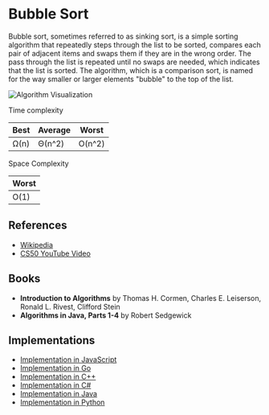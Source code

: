 # Bubble Sort

Bubble sort, sometimes referred to as sinking sort, is a simple sorting algorithm that repeatedly steps through the list to be sorted, compares each pair of adjacent items and swaps them if they are in the wrong order. The pass through the list is repeated until no swaps are needed, which indicates that the list is sorted. The algorithm, which is a comparison sort, is named for the way smaller or larger elements "bubble" to the top of the list.

![Algorithm Visualization](https://upload.wikimedia.org/wikipedia/commons/c/c8/Bubble-sort-example-300px.gif)

Time complexity

| Best |  Average | Worst  |
| ---- | -------- | ------ |
| Ω(n) |  Θ(n^2)  | O(n^2) |

Space Complexity

|        Worst        |
|---------------------|
|        O(1)         |

## References

* [Wikipedia](https://en.wikipedia.org/wiki/Bubble_sort)
* [CS50 YouTube Video](https://youtu.be/RT-hUXUWQ2I)

## Books

* **Introduction to Algorithms** by Thomas H. Cormen, Charles E. Leiserson, Ronald L. Rivest, Clifford Stein
* **Algorithms in Java, Parts 1-4** by Robert Sedgewick

## Implementations

* [Implementation in JavaScript](https://github.com/trekhleb/javascript-algorithms/tree/master/src/algorithms/sorting/bubble-sort)
* [Implementation in Go](https://github.com/aliakseimaniuk/go-algorithms/blob/master/bubbleSort.go)
* [Implementation in C++](https://www.geeksforgeeks.org/bubble-sort/)
* [Implementation in C#](https://www.geeksforgeeks.org/bubble-sort/)
* [Implementation in Java](https://www.geeksforgeeks.org/bubble-sort/)
* [Implementation in Python](https://www.geeksforgeeks.org/bubble-sort/)
